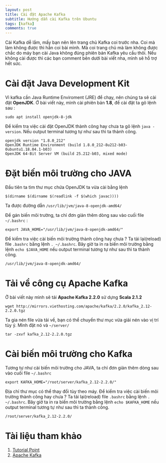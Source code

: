 ```yaml
---
layout: post
title: Cài đặt Apache Kafka
subtitle: Hướng dẫn cài Kafka trên Ubuntu
tags: [kafka]
comments: true
---
```


Cài Kafka dễ lắm, mấy bạn nên lên trang chủ Kafka coi trước nha. Coi mà làm không được thì hẳn coi bài mình. Mà coi trang chủ mà làm không được chắc do máy bạn cài Java không đúng phiên bản Kafka yêu cầu thôi. Nếu không cài được thì các bạn comment bên dưới bài viết nha, mình sẽ hỗ trợ hết sức.

# Cài đặt Java Development Kit

Vì kafka cần Java Runtime Enviroment (JRE) để chạy, nên chúng ta sẽ cài đặt **OpenJDK**. Ở bài viết này, mình cài phiên bản **1.8**, để cài đặt ta gõ lệnh sau :

```
sudo apt install openjdk-8-jdk
```

Để kiểm tra việc cài đặt OpenJDK thành công hay chưa ta gõ lệnh `java -version`. Nếu output terminal tương tự như sau thì ta thành công.

```
openjdk version "1.8.0_212"
OpenJDK Runtime Environment (build 1.8.0_212-8u212-b03-0ubuntu1.18.04.1-b03)
OpenJDK 64-Bit Server VM (build 25.212-b03, mixed mode)
```
# Đặt biến môi trường cho JAVA

Đầu tiên ta tìm thư mục chứa OpenJDK ta vừa cài bằng lệnh 

```
$(dirname $(dirname $(readlink -f $(which javac))))
```
 
Ta được đường dẫn  `/usr/lib/jvm/java-8-openjdk-amd64/`

Để gán biến môi trường, ta chỉ đơn giản thêm dòng sau vào cuối file `~/.bashrc` :

```
export JAVA_HOME="/usr/lib/jvm/java-8-openjdk-amd64/"
```

Để kiểm tra việc cài biến môi trường thành công hay chưa ? Ta tải lại(reload) file `.bashrc` bằng lệnh `. ~/.bashrc`. Bây giờ ta in ra biến môi trường bằng lệnh `echo $JAVA_HOME` nếu output terminal tương tự như sau thì ta thành công.

```
/usr/lib/jvm/java-8-openjdk-amd64/
```

# Tải về công cụ Apache Kafka

Ở bài viết này mình sẽ tải **Apache Kafka 2.2.0** sử dựng **Scala 2.1.2**

```
wget http://mirrors.viethosting.com/apache/kafka/2.2.0/kafka_2.12-2.2.0.tgz
```

Ta gia nén file vừa tải về, bạn có thể chuyển thư mục vừa giải nén vào vị trí tùy ý. Mình đặt nó và `~/server/`

```
tar -zxvf kafka_2.12-2.2.0.tgz 
```

# Cài biến môi trường cho Kafka

Tương tự như cài biến môi trường cho JAVA, ta chỉ đơn giản thêm dòng sau vào cuối file `~/.bashrc` 

```
export KAFKA_HOME="/root/server/kafka_2.12-2.2.0/"
```
Địa chỉ thư mục có thể thay đổi tùy theo máy. Để kiểm tra việc cài biến môi trường thành công hay chưa ? Ta tải lại(reload) file `.bashrc` bằng lệnh `. ~/.bashrc`. Bây giờ ta in ra biến môi trường bằng lệnh `echo $KAFKA_HOME` nếu output terminal tương tự như sau thì ta thành công.

```
/root/server/kafka_2.12-2.2.0/
```

# Tài liệu tham khảo
1. [Tutorial Point](https://www.tutorialspoint.com/apache_kafka/apache_kafka_installation_steps.htm)
2. [Apache Kafka](https://kafka.apache.org/quickstart)
